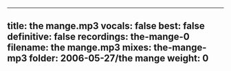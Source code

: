 
---
title: the mange.mp3
vocals: false
best: false
definitive: false
recordings: the-mange-0
filename: the mange.mp3
mixes: the-mange-mp3
folder: 2006-05-27/the mange
weight: 0
---
